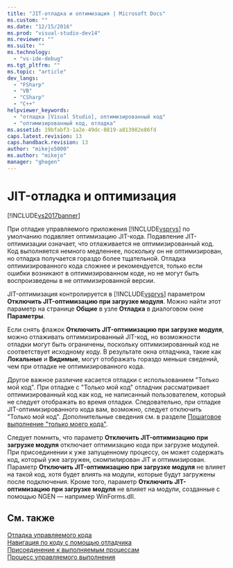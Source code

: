 ```yaml
---
title: "JIT-отладка и оптимизация | Microsoft Docs"
ms.custom: ""
ms.date: "12/15/2016"
ms.prod: "visual-studio-dev14"
ms.reviewer: ""
ms.suite: ""
ms.technology: 
  - "vs-ide-debug"
ms.tgt_pltfrm: ""
ms.topic: "article"
dev_langs: 
  - "FSharp"
  - "VB"
  - "CSharp"
  - "C++"
helpviewer_keywords: 
  - "отладка [Visual Studio], оптимизированный код"
  - "оптимизированный код, отладка"
ms.assetid: 19bfabf3-1a2e-49dc-8819-a813982e86fd
caps.latest.revision: 13
caps.handback.revision: 13
author: "mikejo5000"
ms.author: "mikejo"
manager: "ghogen"
---
```

# JIT-отладка и оптимизация
[!INCLUDE[vs2017banner](../code-quality/includes/vs2017banner.md)]

При отладке управляемого приложения [!INCLUDE[vsprvs](../code-quality/includes/vsprvs_md.md)] по умолчанию подавляет оптимизацию JIT\-кода.  Подавление JIT\-оптимизации означает, что отлаживается не оптимизированный код.  Код выполняется немного медленнее, поскольку он не оптимизирован, но отладка получается гораздо более тщательной.  Отладка оптимизированного кода сложнее и рекомендуется, только если ошибки возникают в оптимизированном коде, но не могут быть воспроизведены в не оптимизированной версии.  
  
 JIT\-оптимизация контролируется в [!INCLUDE[vsprvs](../code-quality/includes/vsprvs_md.md)] параметром **Отключить JIT\-оптимизацию при загрузке модуля**.  Можно найти этот параметр на странице **Общие** в узле **Отладка** в диалоговом окне **Параметры**.  
  
 Если снять флажок **Отключить JIT\-оптимизацию при загрузке модуля**, можно отлаживать оптимизированный JIT\-код, но возможности отладки могут быть ограничены, поскольку оптимизированный код не соответствует исходному коду.  В результате окна отладчика, такие как **Локальные** и **Видимые**, могут отображать гораздо меньше сведений, чем при отладке не оптимизированного кода.  
  
 Другое важное различие касается отладки с использованием "Только мой код".  При отладке с "Только мой код" отладчик рассматривает оптимизированный код как код, не написанный пользователем, который не следует отображать во время отладки.  Следовательно, при отладке JIT\-оптимизированного кода вам, возможно, следует отключить "Только мой код".  Дополнительные сведения см. в разделе [Пошаговое выполнение "только моего кода"](../debugger/navigating-through-code-with-the-debugger.md#BKMK_Restrict_stepping_to_Just_My_Code).  
  
 Следует помнить, что параметр **Отключить JIT\-оптимизацию при загрузке модуля** отключает оптимизацию кода при загрузке модулей.  При присоединении к уже запущенному процессу, он может содержать код, который уже загружен, скомпилирован JIT и оптимизирован.  Параметр **Отключить JIT\-оптимизацию при загрузке модуля** не влияет на такой код, хотя будет влиять на модули, которые будут загружены после подключения.  Кроме того, параметр **Отключить JIT\-оптимизацию при загрузке модуля** не влияет на модули, созданные с помощью NGEN — например WinForms.dll.  
  
## См. также  
 [Отладка управляемого кода](../debugger/debugging-managed-code.md)   
 [Навигация по коду с помощью отладчика](../debugger/navigating-through-code-with-the-debugger.md)   
 [Присоединение к выполняемым процессам](../debugger/attach-to-running-processes-with-the-visual-studio-debugger.md)   
 [Процесс управляемого выполнения](../Topic/Managed%20Execution%20Process.md)
